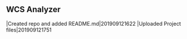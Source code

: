 ## WCS Analyzer
|Created repo and added README.md|201909121622
|Uploaded Project files|201909121751
